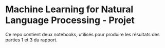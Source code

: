 # Machine Learning for Natural Language Processing - Projet

Ce repo contient deux notebooks, utilisés pour produire les résultats des parties 1 et 3 du rapport.
